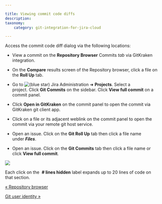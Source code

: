 ```yaml
---

title: Viewing commit code diffs
description:
taxonomy:
    category: git-integration-for-jira-cloud

---
```


Access the commit code diff dialog via the following locations:

*   View a commit on the **Repository Browser** Commits _tab_ via GitKraken integration.

*   On the **Compare** results screen of the Repository browser, click a file on the **Roll Up** tab.

*   Go to ![(blue star)](https://bigbrassband.atlassian.net/wiki/s/-1639011364/6452/8b4898d3c114827e64ec143b4fa79bb76a6cfa5b/_/images/icons/emoticons/star_blue.png) Jira Administration ➜ **Projects**. Select a project. Click **Git Commits** on the sidebar. Click **View full commit** on a commit panel.

*   Click **Open in GitKraken** on the commit panel to open the commit via GitKraken git client app.

*   Click on a file or its adjacent weblink on the commit panel to open the commit via your remote git host service.

*   Open an issue. Click on the **Git Roll Up** tab then click a file name under _**Files**_.

*   Open an issue. Click on the **Git Commits** tab then click a file name or click **View full commit**.


![](https://bigbrassband.atlassian.net/wiki/download/thumbnails/1923025639/gitcloud-jira-issue-view-commit.png?version=1&modificationDate=1635243434996&cacheVersion=1&api=v2&width=564&height=335)

Each click on the  **\# lines hidden** label expands up to 20 lines of code on that section.

[« Repository browser](/git-integration-for-jira-cloud/Repository-browser)

[Git user identity »](/git-integration-for-jira-cloud/git-user-identity-gij-cloud)